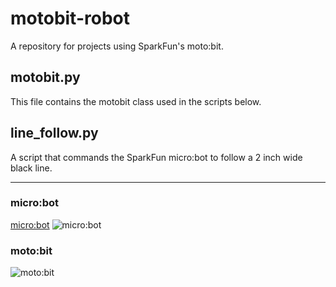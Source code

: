 # motobit-robot

A repository for projects using SparkFun's moto:bit.

## motobit.py

This file contains the motobit class used in the scripts below.

## line_follow.py

A script that commands the SparkFun micro:bot to follow a 2 inch wide black line.

------------------------------------

### micro:bot
[micro:bot](https://www.sparkfun.com/products/16275)
![micro:bot](https://github.com/mucolon/motobit-robot/blob/master/media/micro-bot.jpg)

### moto:bit

![moto:bit](https://github.com/mucolon/motobit-robot/blob/master/media/moto-bit.jpg)
